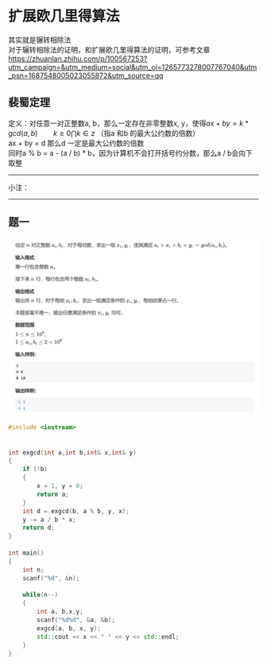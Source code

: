 # 扩展欧几里得算法
其实就是辗转相除法    
对于辗转相除法的证明，和扩展欧几里得算法的证明，可参考文章
https://zhuanlan.zhihu.com/p/100567253?utm_campaign=&utm_medium=social&utm_oi=1265773278007767040&utm_psn=1687548005023055872&utm_source=qq
## 裴蜀定理
定义：对任意一对正整数a, b，那么一定存在非零整数x, y，使得$ax + by = k*gcd(a, b)\qquad k\geq 0 \bigcap k\in z$ （指a 和b 的最大公约数的倍数）    
ax + by = d 那么d 一定是最大公约数的倍数     
同时a % b = a - (a / b) * b，因为计算机不会打开括号约分数，那么a / b会向下取整     
***
小注：
***
## 题一
![题一](./pic/Question1.png)
```cpp
#include <iostream>


int exgcd(int a,int b,int& x,int& y)
{
	if (!b)
	{
		x = 1, y = 0;
		return a;
	}
	int d = exgcd(b, a % b, y, x);
	y -= a / b * x;
	return d;
}

int main()
{
	int n;
	scanf("%d", &n);

	while(n--)
	{
		int a, b,x,y;
		scanf("%d%d", &a, &b);
		exgcd(a, b, x, y);
		std::cout << x << " " << y << std::endl;
	}
}
```
